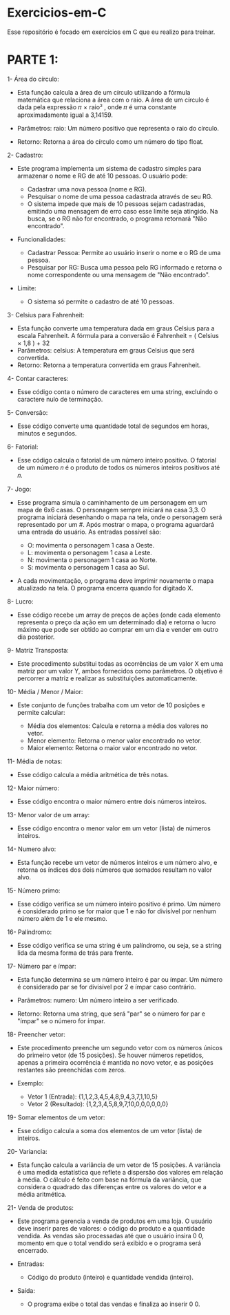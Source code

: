 # Exercicios-em-C

Esse repositório é focado em exercícios em C que eu realizo para treinar.

# PARTE 1:

1- Área do círculo:
  
  - Esta função calcula a área de um círculo utilizando a fórmula matemática que relaciona a área com o raio. A área de um círculo é dada pela expressão 𝜋 × raio² , onde 𝜋 é uma constante aproximadamente igual a 3,14159.

- Parâmetros:
    raio: Um número positivo que representa o raio do círculo.
- Retorno:
    Retorna a área do círculo como um número do tipo float.
  
2- Cadastro:
  
  - Este programa implementa um sistema de cadastro simples para armazenar o nome e RG de até 10 pessoas. O usuário pode:
      
    - Cadastrar uma nova pessoa (nome e RG).
    - Pesquisar o nome de uma pessoa cadastrada através de seu RG.
    - O sistema impede que mais de 10 pessoas sejam cadastradas, emitindo uma mensagem de erro caso esse limite seja atingido. Na busca, se o RG não for encontrado, o programa retornará "Não encontrado".
  
  - Funcionalidades:
      
    - Cadastrar Pessoa: Permite ao usuário inserir o nome e o RG de uma pessoa.
    - Pesquisar por RG: Busca uma pessoa pelo RG informado e retorna o nome correspondente ou uma mensagem de "Não encontrado".
  
  - Limite:
      
    - O sistema só permite o cadastro de até 10 pessoas.
  
3- Celsius para Fahrenheit:

  - Esta função converte uma temperatura dada em graus Celsius para a escala Fahrenheit. A fórmula para a conversão é Fahrenheit = ( Celsius × 1,8 ) + 32
  - Parâmetros:
      celsius: A temperatura em graus Celsius que será convertida.
  - Retorno:
      Retorna a temperatura convertida em graus Fahrenheit.
  
4- Contar caracteres:

  - Esse código conta o número de caracteres em uma string, excluindo o caractere nulo de terminação.
  
5- Conversão:

  - Esse código converte uma quantidade total de segundos em horas, minutos e segundos.
  
6- Fatorial:

  - Esse código calcula o fatorial de um número inteiro positivo. O fatorial de um número 𝑛 é o produto de todos os números inteiros positivos até 𝑛.
  
7- Jogo:
  
  - Esse programa simula o caminhamento de um personagem em um mapa de 6x6 casas. O personagem sempre iniciará na casa 3,3. O programa iniciará desenhando o mapa na tela, onde o personagem será representado por um #. Após mostrar o mapa, o programa aguardará uma entrada do usuário. As entradas possível são:
  
    - O: movimenta o personagem 1 casa a Oeste.
    - L: movimenta o personagem 1 casa a Leste.
    - N: movimenta o personagem 1 casa ao Norte.
    - S: movimenta o personagem 1 casa ao Sul.
  
  - A cada movimentação, o programa deve imprimir novamente o mapa atualizado na tela. O programa encerra quando for digitado X.
  
8- Lucro:
  
  - Esse código recebe um array de preços de ações (onde cada elemento representa o preço da ação em um determinado dia) e retorna o lucro máximo que pode ser obtido ao comprar em um dia e vender em outro dia posterior.
  
9- Matriz Transposta:
  
  - Este procedimento substitui todas as ocorrências de um valor X em uma matriz por um valor Y, ambos fornecidos como parâmetros. O objetivo é percorrer a matriz e realizar as substituições automaticamente.
  
10- Média / Menor / Maior:
  
  - Este conjunto de funções trabalha com um vetor de 10 posições e permite calcular:
  
    - Média dos elementos: Calcula e retorna a média dos valores no vetor.
    - Menor elemento: Retorna o menor valor encontrado no vetor.
    - Maior elemento: Retorna o maior valor encontrado no vetor.
  
11- Média de notas:

  - Esse código calcula a média aritmética de três notas.
  
12- Maior número:

  - Esse código encontra o maior número entre dois números inteiros.
  
13- Menor valor de um array:

  - Esse código encontra o menor valor em um vetor (lista) de números inteiros.
  
14- Numero alvo:
  
  - Esta função recebe um vetor de números inteiros e um número alvo, e retorna os índices dos dois números que somados resultam no valor alvo.
  
15- Número primo:

  - Esse código verifica se um número inteiro positivo é primo. Um número é considerado primo se for maior que 1 e não for divisível por nenhum número além de 1 e ele mesmo.
  
16- Palíndromo:

  - Esse código verifica se uma string é um palíndromo, ou seja, se a string lida da mesma forma de trás para frente.
  
17- Número par e ímpar:

  - Esta função determina se um número inteiro é par ou ímpar. Um número é considerado par se for divisível por 2 e ímpar caso contrário.

  - Parâmetros:
    numero: Um número inteiro a ser verificado.
  - Retorno:
    Retorna uma string, que será "par" se o número for par e "ímpar" se o número for ímpar.
  
18- Preencher vetor:
  
  - Este procedimento preenche um segundo vetor com os números únicos do primeiro vetor (de 15 posições). Se houver números repetidos, apenas a primeira ocorrência é mantida no novo vetor, e as posições restantes são preenchidas com zeros.
  
  - Exemplo:
  
    - Vetor 1 (Entrada): {1,1,2,3,4,5,4,8,9,4,3,7,1,10,5}
    - Vetor 2 (Resultado): {1,2,3,4,5,8,9,7,10,0,0,0,0,0,0}
  
  
19- Somar elementos de um vetor:

  - Esse código calcula a soma dos elementos de um vetor (lista) de inteiros.
  
20- Variancia:
  
  - Esta função calcula a variância de um vetor de 15 posições. A variância é uma medida estatística que reflete a dispersão dos valores em relação à média. O cálculo é feito com base na fórmula da variância, que considera o quadrado das diferenças entre os valores do vetor e a média aritmética.
  
21- Venda de produtos:
  
  - Este programa gerencia a venda de produtos em uma loja. O usuário deve inserir pares de valores: o código do produto e a quantidade vendida. As vendas são processadas até que o usuário insira 0 0, momento em que o total vendido será exibido e o programa será encerrado.
  
  - Entradas:
  
    - Código do produto (inteiro) e quantidade vendida (inteiro).
  
  - Saída:
  
    - O programa exibe o total das vendas e finaliza ao inserir 0 0.


